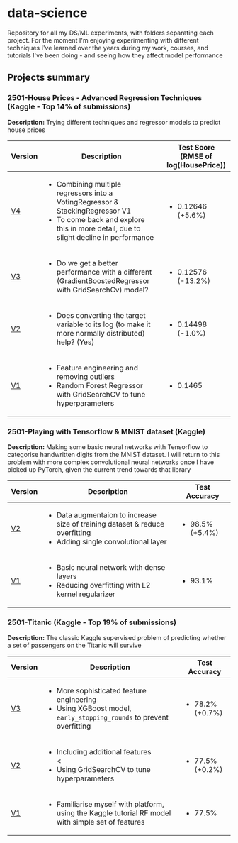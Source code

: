 # data-science
Repository for all my DS/ML experiments, with folders separating each project. For the moment I'm enjoying experimenting with different techniques I've learned over the years during my work, courses, and tutorials I've been doing - and seeing how they affect model performance

## Projects summary

### 2501-House Prices - Advanced Regression Techniques (Kaggle - Top 14% of submissions)
**Description:** Trying different techniques and regressor models to predict house prices

| Version  | Description | Test Score (RMSE of log(HousePrice)) |
| ------------- | ------------- | ------------- |
| [V4](https://github.com/a-asaria/data-science/blob/main/2501-House-Prices-Regression-Kaggle/250122-house-prices-4-stacked-model.ipynb)  | <ul><li>Combining multiple regressors into a VotingRegressor & StackingRegressor V1</li><li>To come back and explore this in more detail, due to slight decline in performance</li></ul> | <ul><li>0.12646 (+5.6%)</ul></li>  |
| [V3](https://github.com/a-asaria/data-science/blob/main/2501-House-Prices-Regression-Kaggle/250121-house-prices-3-with-gbregressor.ipynb)  | <ul><li>Do we get a better performance with a different (GradientBoostedRegressor with GridSearchCv) model?</li> | <ul><li>0.12576 (-13.2%)</ul></li>  |
| [V2](https://github.com/a-asaria/data-science/blob/main/2501-House-Prices-Regression-Kaggle/250121-house-prices-2-taking-log-of-feature.ipynb)  | <ul><li>Does converting the target variable to its log (to make it more normally distributed) help? (Yes)</li> | <ul><li>0.14498 (-1.0%)</ul></li>  |
| [V1](https://github.com/a-asaria/data-science/blob/main/2501-House-Prices-Regression-Kaggle/250120-house-prices-1.ipynb)  | <ul><li>Feature engineering and removing outliers</li><li>Random Forest Regressor with GridSearchCV to tune hyperparameters</ul></li> | <ul><li>0.1465</ul></li> |

### 2501-Playing with Tensorflow & MNIST dataset (Kaggle)
**Description:** Making some basic neural networks with Tensorflow to categorise handwritten digits from the MNIST dataset. I will return to this problem with more complex convolutional neural networks once I have picked up PyTorch, given the current trend towards that library

| Version  | Description | Test Accuracy |
| ------------- | ------------- | ------------- |
| [V2](https://github.com/a-asaria/data-science/blob/main/2501-Titanic/250113-titanic-random-forest-h-parameter-tuning.ipynb)  | <ul><li>Data augmentaion to increase size of training dataset & reduce overfitting </li><li>Adding single convolutional layer</li>  | <ul><li>98.5% (+5.4%)</ul></li>  |
| [V1](https://github.com/a-asaria/data-science/blob/main/2501-MNIST-Tensorflow/250114-minst-initial-play-around-score-0-931.ipynb)  | <ul><li>Basic neural network with dense layers</li><li>Reducing overfitting with L2 kernel regularizer</ul></li> | <ul><li>93.1% </ul></li> |

### 2501-Titanic (Kaggle - Top 19% of submissions)
**Description:** The classic Kaggle supervised  problem of predicting whether a set of passengers on the Titanic will survive

| Version  | Description | Test Accuracy |
| ------------- | ------------- | ------------- |
| [V3](https://github.com/a-asaria/data-science/blob/main/2501-Titanic/250117-w-feature-eng-selection.ipynb)  | <ul><li>More sophisticated feature engineering</li><li>Using XGBoost model, `early_stopping_rounds` to prevent overfitting  | <ul><li>78.2% (+0.7%)</li></ul>   |
| [V2](https://github.com/a-asaria/data-science/blob/main/2501-Titanic/250113-titanic-random-forest-h-parameter-tuning.ipynb)  | <ul><li>Including additional features </li><<li> Using GridSearchCV to tune hyperparameters  | <ul><li>77.5% (+0.2%)</li></ul>   |
| [V1](https://github.com/a-asaria/data-science/blob/main/2501-Titanic/250110-titanic-tutorial.ipynb)  | <ul><li>Familiarise myself with platform, using the Kaggle tutorial RF model with simple set of features </li></ul> | <ul><li>77.5%</ul></li>   |




